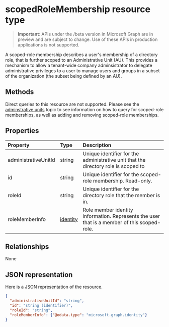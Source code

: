 # scopedRoleMembership resource type

> **Important**: APIs under the /beta version in Microsoft Graph are in preview and are subject to change. Use of these APIs in production applications is not supported.

A scoped-role membership describes a user's membership of a directory role, that is further scoped to an Administrative Unit (AU).  This provides a mechanism to allow a tenant-wide company adminsistrator to delegate administrative privileges to a user to manage users and groups in a subset of the organization (the subset being defined by an AU).

## Methods
Direct queries to this resource are not supported.  Please see the [adminstrative units](administrativeunit.md) topic to see information on how to query for scoped-role memberships, as well as adding and removing scoped-role memberships. 

## Properties
| Property   | Type | Description |
|:---------------|:--------|:----------|
|administrativeUnitId|string|Unique identifier for the administrative unit that the directory role is scoped to|
|id|string| Unique identifier for the scoped-role membership. Read-only.|
|roleId|string| Unique identifier for the directory role that the member is in.|
|roleMemberInfo|[identity](identity.md)| Role member identity information. Represents the user that is a member of this scoped-role.|

## Relationships
None


## JSON representation

Here is a JSON representation of the resource.

<!-- {
  "blockType": "resource",
  "optionalProperties": [

  ],
  "@odata.type": "microsoft.graph.scopedrolemembership"
}-->

```json
{
  "administrativeUnitId": "string",
  "id": "string (identifier)",
  "roleId": "string",
  "roleMemberInfo": {"@odata.type": "microsoft.graph.identity"}
}

```

<!-- uuid: 8fcb5dbc-d5aa-4681-8e31-b001d5168d79
2015-10-25 14:57:30 UTC -->
<!-- {
  "type": "#page.annotation",
  "description": "scopedRoleMembership resource",
  "keywords": "",
  "section": "documentation",
  "tocPath": ""
}-->